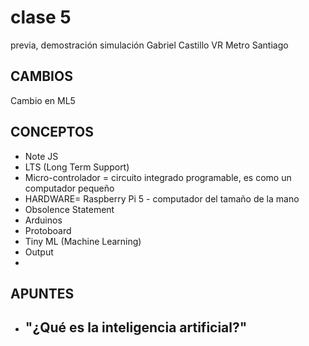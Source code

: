 # clase 5
previa, demostración simulación Gabriel Castillo VR Metro Santiago 
## CAMBIOS
Cambio en ML5

## CONCEPTOS
* Note JS
* LTS (Long Term Support)
* Micro-controlador = circuito integrado programable, es como un computador pequeño
* HARDWARE= Raspberry Pi 5 - computador del tamaño de la mano
* Obsolence Statement
* Arduinos
* Protoboard
* Tiny ML (Machine Learning)
* Output
* 

## APUNTES
* "¿Qué es la inteligencia artificial?"
  -  
